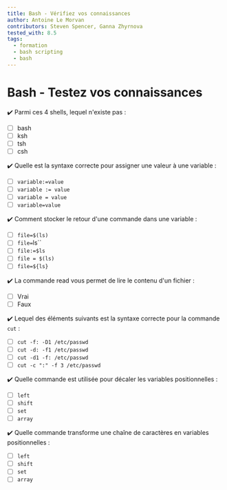 ```yaml
---
title: Bash - Vérifiez vos connaissances
author: Antoine Le Morvan
contributors: Steven Spencer, Ganna Zhyrnova
tested_with: 8.5
tags:
  - formation
  - bash scripting
  - bash
---
```


# Bash - Testez vos connaissances

:heavy_check_mark: Parmi ces 4 shells, lequel n'existe pas :

- [ ] bash
- [ ] ksh
- [ ] tsh
- [ ] csh

:heavy_check_mark: Quelle est la syntaxe correcte pour assigner une valeur à une variable :

- [ ] `variable:=value`
- [ ] `variable := value`
- [ ] `variable = value`
- [ ] `variable=value`

:heavy_check_mark: Comment stocker le retour d'une commande dans une variable :

- [ ] `file=$(ls)`
- [ ] `file=`ls``
- [ ] `file:=$ls`
- [ ] `file = $(ls)`
- [ ] `file=${ls}`

:heavy_check_mark: La commande read vous permet de lire le contenu d'un fichier :

- [ ] Vrai
- [ ] Faux

:heavy_check_mark: Lequel des éléments suivants est la syntaxe correcte pour la commande `cut` :

- [ ] `cut -f: -D1 /etc/passwd`
- [ ] `cut -d: -f1 /etc/passwd`
- [ ] `cut -d1 -f: /etc/passwd`
- [ ] `cut -c ":" -f 3 /etc/passwd`

:heavy_check_mark: Quelle commande est utilisée pour décaler les variables positionnelles :

- [ ] `left`
- [ ] `shift`
- [ ] `set`
- [ ] `array`

:heavy_check_mark: Quelle commande transforme une chaîne de caractères en variables positionnelles :

- [ ] `left`
- [ ] `shift`
- [ ] `set`
- [ ] `array`
